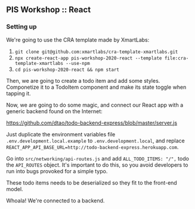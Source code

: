 ## PIS Workshop :: React

### Setting up

We're going to use the CRA template made by XmartLabs:

1. `git clone git@github.com:xmartlabs/cra-template-xmartlabs.git`
2. `npx create-react-app pis-workshop-2020-react --template file:cra-template-xmartlabs --use-npm`
3. `cd pis-workshop-2020-react && npm start`

Then, we are going to create a todo item and add some styles. Componetize it to a TodoItem component and make its state toggle when tapping it.

Now, we are going to do some magic, and connect our React app with a generic backend found on the Internet:

https://github.com/dtao/todo-backend-express/blob/master/server.js

Just duplicate the environment variables file `.env.development.local.example` to `.env.development.local`, and replace `REACT_APP_API_BASE_URL=http://todo-backend-express.herokuapp.com`.

Go into `src/networking/api-routes.js` and add `ALL_TODO_ITEMS: "/",` todo the `API_ROUTES` object. It's important to do this, so you avoid developers to run into bugs provoked for a simple typo.

These todo items needs to be deserialized so they fit to the front-end model.

Whoala! We're connected to a backend.
